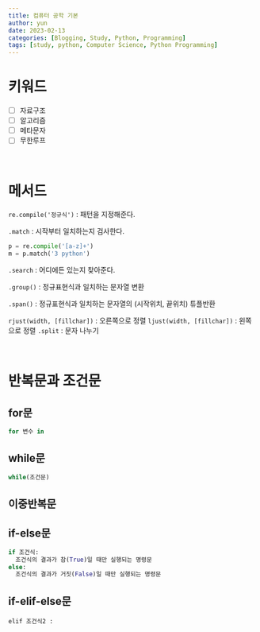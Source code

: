 ```yaml
---
title: 컴퓨터 공학 기본
author: yun
date: 2023-02-13
categories: [Blogging, Study, Python, Programming]
tags: [study, python, Computer Science, Python Programming]
---
```



# **키워드**
- [ ] 자료구조
- [ ] 알고리즘
- [ ] 메타문자
- [ ] 무한루프

<br/>

# **메서드**
`re.compile('정규식')` : 패턴을 지정해준다.

`.match` : 시작부터 일치하는지 검사한다.


```python
p = re.compile('[a-z]+')
m = p.match('3 python')
```


`.search` : 어디에든 있는지 찾아준다.

`.group()` : 정규표현식과 일치하는 문자열 변환

`.span()` :  정규표현식과 일치하는 문자열의 (시작위치, 끝위치) 튜플반환


`rjust(width, [fillchar])` : 오른쪽으로 정렬
`ljust(width, [fillchar])` : 왼쪽으로 정렬
`.split` : 문자 나누기

<br/>

# **반복문과 조건문**
## **for문**
```python
for 변수 in


```
## **while문**
```python
while(조건문)
```

## 이중반복문



## **if-else문**
```python
if 조건식:
  조건식의 결과가 참(True)일 때만 실행되는 명령문
else:
  조건식의 결과가 거짓(False)일 때만 실행되는 명령문
```

## if-elif-else문
```
elif 조건식2 : 
  
```
